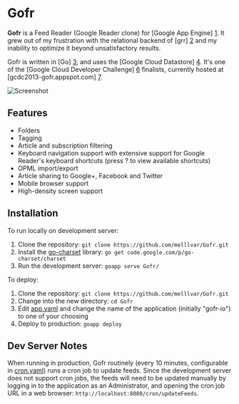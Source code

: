 Gofr
==========

**Gofr** is a Feed Reader (Google Reader clone) for [Google App Engine] [1]. It grew out of my frustration with the relational backend of [grr] [2] and my inability to optimize it beyond unsatisfactory results. 

Gofr is written in [Go] [3], and uses the [Google Cloud Datastore] [4]. It's one of the [Google Cloud Developer Challenge] [6] finalists, currently hosted at [gcdc2013-gofr.appspot.com] [7].

![Screenshot](http://i.imgur.com/r4MjqY5.png "Screenshot")

Features
--------

* Folders
* Tagging
* Article and subscription filtering
* Keyboard navigation support with extensive support for Google Reader's keyboard shortcuts (press ? to view available shortcuts)
* OPML import/export
* Article sharing to Google+, Facebook and Twitter
* Mobile browser support
* High-density screen support

Installation
------------

To run locally on development server:

1. Clone the repository: `git clone https://github.com/melllvar/Gofr.git`
2. Install the [go-charset](https://code.google.com/p/go-charset/) library: `go get code.google.com/p/go-charset/charset`
3. Run the development server: `goapp serve Gofr/`

To deploy:

1. Clone the repository: `git clone https://github.com/melllvar/Gofr.git`
2. Change into the new directory: `cd Gofr`
3. Edit [app.yaml](app.yaml) and change the name of the application (initially "gofr-io") to one of your choosing
4. Deploy to production: `goapp deploy`

Dev Server Notes
----------------

When running in production, Gofr routinely (every 10 minutes, configurable in [cron.yaml](cron.yaml)) runs a cron job to update feeds. Since the development server does not support cron jobs, the feeds will need to be updated manually by logging in to the application as an Administrator, and opening the cron job URL in a web browser: `http://localhost:8080/cron/updateFeeds`.

  [1]: https://developers.google.com/appengine/
  [2]: https://github.com/melllvar/grr/
  [3]: http://golang.org/
  [4]: https://developers.google.com/datastore/
  [5]: http://en.wikipedia.org/wiki/JavaScript
  [6]: http://www.google.com/events/gcdc2013/
  [7]: http://gcdc2013-gofr.appspot.com/
